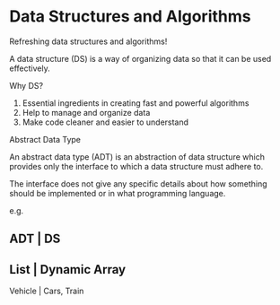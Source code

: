 # Data Structures and Algorithms
Refreshing data structures and algorithms!

A data structure (DS) is a way of organizing data so that it can be used effectively.

Why DS?
1. Essential ingredients in creating fast and powerful algorithms
2. Help to manage and organize data
3. Make code cleaner and easier to understand

Abstract Data Type

An abstract data type (ADT) is an abstraction of data structure which provides only the interface to which a data structure must adhere to.

The interface does not give any specific details about how something should be implemented or in what programming language.

e.g.

ADT     | DS
------------------------
List    | Dynamic Array
------------------------
Vehicle | Cars, Train
